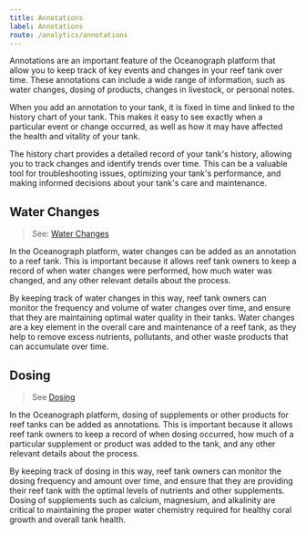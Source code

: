 ```yaml
---
title: Annotations
label: Annotations
route: /analytics/annotations
---
```


Annotations are an important feature of the Oceanograph platform that allow you to keep track of key events and changes
in your reef tank over time. These annotations can include a wide range of information, such as water changes, dosing of
products, changes in livestock, or personal notes.

When you add an annotation to your tank, it is fixed in time and linked to the history chart of your tank. This makes it
easy to see exactly when a particular event or change occurred, as well as how it may have affected the health and
vitality of your tank.

The history chart provides a detailed record of your tank's history, allowing you to track changes and identify trends
over time. This can be a valuable tool for troubleshooting issues, optimizing your tank's performance, and making
informed decisions about your tank's care and maintenance.

## Water Changes

> See: [Water Changes](/chemistry/water-changes)

In the Oceanograph platform, water changes can be added as an annotation to a reef tank. This is important because it
allows reef tank owners to keep a record of when water changes were performed, how much water was changed, and any other
relevant details about the process.

By keeping track of water changes in this way, reef tank owners can monitor the frequency and volume of water changes
over time, and ensure that they are maintaining optimal water quality in their tanks. Water changes are a key element in
the overall care and maintenance of a reef tank, as they help to remove excess nutrients, pollutants, and other waste
products that can accumulate over time.

## Dosing

> See [Dosing](/dosing)

In the Oceanograph platform, dosing of supplements or other products for reef tanks can be added as annotations. This is
important because it allows reef tank owners to keep a record of when dosing occurred, how much of a particular
supplement or product was added to the tank, and any other relevant details about the process.

By keeping track of dosing in this way, reef tank owners can monitor the dosing frequency and amount over time, and
ensure that they are providing their reef tank with the optimal levels of nutrients and other supplements. Dosing of
supplements such as calcium, magnesium, and alkalinity are critical to maintaining the proper water chemistry required
for healthy coral growth and overall tank health.

